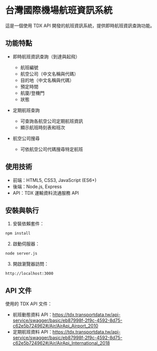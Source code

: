 # 台灣國際機場航班資訊系統

這是一個使用 TDX API 開發的航班資訊系統，提供即時航班資訊查詢功能。

## 功能特點

- 即時航班資訊查詢（到達與起飛）
  - 航班編號
  - 航空公司（中文名稱與代碼）
  - 目的地（中文名稱與代碼）
  - 預定時間
  - 航廈/登機門
  - 狀態

- 定期航班查詢
  - 可查詢各航空公司定期航班資訊
  - 顯示航班時刻表和班次

- 航空公司搜尋
  - 可依航空公司代碼搜尋特定航班

## 使用技術

- 前端：HTML5, CSS3, JavaScript (ES6+)
- 後端：Node.js, Express
- API：TDX 運輸資料流通服務 API

## 安裝與執行

1. 安裝依賴套件：
```bash
npm install
```

2. 啟動伺服器：
```bash
node server.js
```

3. 開啟瀏覽器訪問：
```
http://localhost:3000
```

## API 文件

使用的 TDX API 文件：
- 航班動態資料 API：https://tdx.transportdata.tw/api-service/swagger/basic/eb87998f-2f9c-4592-8d75-c62e5b724962#/Air/AirApi_Airport_2010
- 定期航班資料 API：https://tdx.transportdata.tw/api-service/swagger/basic/eb87998f-2f9c-4592-8d75-c62e5b724962#/Air/AirApi_International_2018
